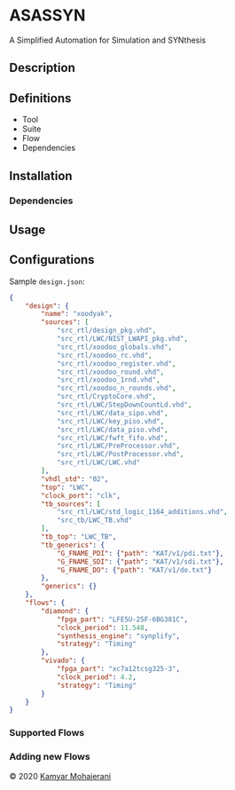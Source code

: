 # ASASSYN
A Simplified Automation for Simulation and SYNthesis

## Description

## Definitions
- Tool
- Suite
- Flow
- Dependencies

## Installation

### Dependencies


## Usage

## Configurations

Sample `design.json`:

```json
{
    "design": {
        "name": "xoodyak",
        "sources": [
            "src_rtl/design_pkg.vhd",
            "src_rtl/LWC/NIST_LWAPI_pkg.vhd",
            "src_rtl/xoodoo_globals.vhd",
            "src_rtl/xoodoo_rc.vhd",
            "src_rtl/xoodoo_register.vhd",
            "src_rtl/xoodoo_round.vhd",
            "src_rtl/xoodoo_1rnd.vhd",
            "src_rtl/xoodoo_n_rounds.vhd",
            "src_rtl/CryptoCore.vhd",
            "src_rtl/LWC/StepDownCountLd.vhd",
            "src_rtl/LWC/data_sipo.vhd",
            "src_rtl/LWC/key_piso.vhd",
            "src_rtl/LWC/data_piso.vhd",
            "src_rtl/LWC/fwft_fifo.vhd",
            "src_rtl/LWC/PreProcessor.vhd",
            "src_rtl/LWC/PostProcessor.vhd",
            "src_rtl/LWC/LWC.vhd"
        ],
        "vhdl_std": "02",
        "top": "LWC",
        "clock_port": "clk",
        "tb_sources": [
            "src_rtl/LWC/std_logic_1164_additions.vhd",
            "src_tb/LWC_TB.vhd"
        ],
        "tb_top": "LWC_TB",
        "tb_generics": {
            "G_FNAME_PDI": {"path": "KAT/v1/pdi.txt"},
            "G_FNAME_SDI": {"path": "KAT/v1/sdi.txt"},
            "G_FNAME_DO": {"path": "KAT/v1/do.txt"}
        },
        "generics": {}
    },
    "flows": {
        "diamond": {
            "fpga_part": "LFE5U-25F-6BG381C",
            "clock_period": 11.548,
            "synthesis_engine": "synplify",
            "strategy": "Timing"
        },
        "vivado": {
            "fpga_part": "xc7a12tcsg325-3",
            "clock_period": 4.2,
            "strategy": "Timing"
        }
    }
}
```

### Supported Flows

### Adding new Flows

© 2020 [Kamyar Mohajerani](mailto:kamyar@ieee.org)